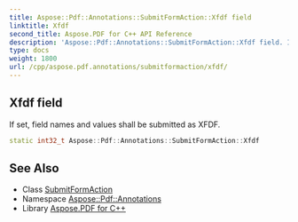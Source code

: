 ```yaml
---
title: Aspose::Pdf::Annotations::SubmitFormAction::Xfdf field
linktitle: Xfdf
second_title: Aspose.PDF for C++ API Reference
description: 'Aspose::Pdf::Annotations::SubmitFormAction::Xfdf field. If set, field names and values shall be submitted as XFDF in C++.'
type: docs
weight: 1800
url: /cpp/aspose.pdf.annotations/submitformaction/xfdf/
---
```

## Xfdf field


If set, field names and values shall be submitted as XFDF.

```cpp
static int32_t Aspose::Pdf::Annotations::SubmitFormAction::Xfdf
```

## See Also

* Class [SubmitFormAction](../)
* Namespace [Aspose::Pdf::Annotations](../../)
* Library [Aspose.PDF for C++](../../../)
